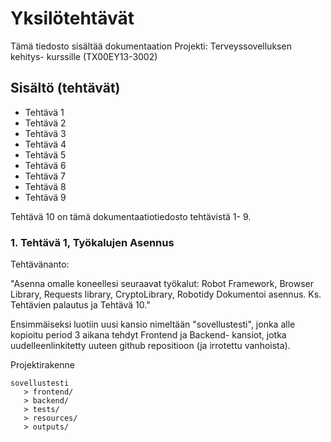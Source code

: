 # Yksilötehtävät

Tämä tiedosto sisältää dokumentaation Projekti: Terveyssovelluksen kehitys- kurssille (TX00EY13-3002)

## Sisältö (tehtävät)

- Tehtävä 1
- Tehtävä 2
- Tehtävä 3
- Tehtävä 4
- Tehtävä 5
- Tehtävä 6
- Tehtävä 7
- Tehtävä 8
- Tehtävä 9

Tehtävä 10 on tämä dokumentaatiotiedosto tehtävistä 1- 9.

### 1. Tehtävä 1, Työkalujen Asennus

Tehtävänanto: 

"Asenna omalle koneellesi seuraavat työkalut: Robot Framework, Browser Library, Requests library, CryptoLibrary, Robotidy
Dokumentoi asennus. Ks. Tehtävien palautus ja Tehtävä 10."

Ensimmäiseksi luotiin uusi kansio nimeltään "sovellustesti", jonka alle kopioitu period 3 aikana tehdyt Frontend ja Backend- kansiot, jotka uudelleenlinkitetty uuteen github repositioon (ja irrotettu vanhoista).

Projektirakenne
```
sovellustesti
   > frontend/
   > backend/
   > tests/
   > resources/   
   > outputs/   
``` 

